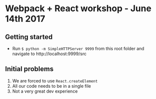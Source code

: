 # Webpack + React workshop - June 14th 2017

## Getting started
- Run `$ python -m SimpleHTTPServer 9999` from this root folder and navigate to http://localhost:9999/src

## Initial problems
1. We are forced to use `React.createElement`
2. All our code needs to be in a single file
3. Not a very great dev experience
